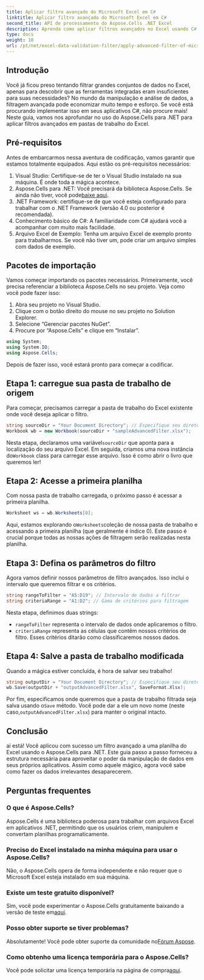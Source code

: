 ```yaml
---
title: Aplicar filtro avançado do Microsoft Excel em C#
linktitle: Aplicar filtro avançado do Microsoft Excel em C#
second_title: API de processamento do Aspose.Cells .NET Excel
description: Aprenda como aplicar filtros avançados no Excel usando C# e Aspose.Cells. Guia passo a passo incluso para fácil implementação.
type: docs
weight: 10
url: /pt/net/excel-data-validation-filter/apply-advanced-filter-of-microsoft-excel-in-csharp/
---
```

## Introdução

Você já ficou preso tentando filtrar grandes conjuntos de dados no Excel, apenas para descobrir que as ferramentas integradas eram insuficientes para suas necessidades? No mundo da manipulação e análise de dados, a filtragem avançada pode economizar muito tempo e esforço. Se você está procurando implementar isso em seus aplicativos C#, não procure mais! Neste guia, vamos nos aprofundar no uso do Aspose.Cells para .NET para aplicar filtros avançados em pastas de trabalho do Excel. 

## Pré-requisitos

Antes de embarcarmos nessa aventura de codificação, vamos garantir que estamos totalmente equipados. Aqui estão os pré-requisitos necessários:

1. Visual Studio: Certifique-se de ter o Visual Studio instalado na sua máquina. É onde toda a mágica acontece.
2.  Aspose.Cells para .NET: Você precisará da biblioteca Aspose.Cells. Se ainda não tiver, você pode[baixe aqui](https://releases.aspose.com/cells/net/).
3. .NET Framework: certifique-se de que você esteja configurado para trabalhar com o .NET Framework (versão 4.0 ou posterior é recomendada).
4. Conhecimento básico de C#: A familiaridade com C# ajudará você a acompanhar com muito mais facilidade.
5. Arquivo Excel de Exemplo: Tenha um arquivo Excel de exemplo pronto para trabalharmos. Se você não tiver um, pode criar um arquivo simples com dados de exemplo.

## Pacotes de importação

Vamos começar importando os pacotes necessários. Primeiramente, você precisa referenciar a biblioteca Aspose.Cells no seu projeto. Veja como você pode fazer isso:

1. Abra seu projeto no Visual Studio.
2. Clique com o botão direito do mouse no seu projeto no Solution Explorer.
3. Selecione “Gerenciar pacotes NuGet”.
4. Procure por “Aspose.Cells” e clique em “Instalar”.

```csharp
using System;
using System.IO;
using Aspose.Cells;
```

Depois de fazer isso, você estará pronto para começar a codificar.


## Etapa 1: carregue sua pasta de trabalho de origem

Para começar, precisamos carregar a pasta de trabalho do Excel existente onde você deseja aplicar o filtro.

```csharp
string sourceDir = "Your Document Directory"; // Especifique seu diretório de documentos
Workbook wb = new Workbook(sourceDir + "sampleAdvancedFilter.xlsx");
```

 Nesta etapa, declaramos uma variável`sourceDir` que aponta para a localização do seu arquivo Excel. Em seguida, criamos uma nova instância do`Workbook` class para carregar esse arquivo. Isso é como abrir o livro que queremos ler!

## Etapa 2: Acesse a primeira planilha

Com nossa pasta de trabalho carregada, o próximo passo é acessar a primeira planilha.

```csharp
Worksheet ws = wb.Worksheets[0];
```

 Aqui, estamos explorando o`Worksheets`coleção de nossa pasta de trabalho e acessando a primeira planilha (que geralmente é índice 0). Este passo é crucial porque todas as nossas ações de filtragem serão realizadas nesta planilha.

## Etapa 3: Defina os parâmetros do filtro

Agora vamos definir nossos parâmetros de filtro avançados. Isso inclui o intervalo que queremos filtrar e os critérios.

```csharp
string rangeToFilter = "A5:D19"; // Intervalo de dados a filtrar
string criteriaRange = "A1:D2"; // Gama de critérios para filtragem
```

Nesta etapa, definimos duas strings: 
- `rangeToFilter` representa o intervalo de dados onde aplicaremos o filtro.
- `criteriaRange` representa as células que contêm nossos critérios de filtro. Esses critérios ditarão como classificaremos nossos dados.

## Etapa 4: Salve a pasta de trabalho modificada

Quando a mágica estiver concluída, é hora de salvar seu trabalho!

```csharp
string outputDir = "Your Document Directory"; // Especifique seu diretório de saída
wb.Save(outputDir + "outputAdvancedFilter.xlsx", SaveFormat.Xlsx);
```

 Por fim, especificamos onde queremos que a pasta de trabalho filtrada seja salva usando o`Save` método. Você pode dar a ele um novo nome (neste caso,`outputAdvancedFilter.xlsx`) para manter o original intacto.

## Conclusão

aí está! Você aplicou com sucesso um filtro avançado a uma planilha do Excel usando o Aspose.Cells para .NET. Este guia passo a passo forneceu a estrutura necessária para aproveitar o poder da manipulação de dados em seus próprios aplicativos. Assim como aquele mágico, agora você sabe como fazer os dados irrelevantes desaparecerem.

## Perguntas frequentes

### O que é Aspose.Cells?
Aspose.Cells é uma biblioteca poderosa para trabalhar com arquivos Excel em aplicativos .NET, permitindo que os usuários criem, manipulem e convertam planilhas programaticamente.

### Preciso do Excel instalado na minha máquina para usar o Aspose.Cells?
Não, o Aspose.Cells opera de forma independente e não requer que o Microsoft Excel esteja instalado em sua máquina.

### Existe um teste gratuito disponível?
 Sim, você pode experimentar o Aspose.Cells gratuitamente baixando a versão de teste em[aqui](https://releases.aspose.com/).

### Posso obter suporte se tiver problemas?
 Absolutamente! Você pode obter suporte da comunidade no[Fórum Aspose](https://forum.aspose.com/c/cells/9).

### Como obtenho uma licença temporária para o Aspose.Cells?
 Você pode solicitar uma licença temporária na página de compra[aqui](https://purchase.aspose.com/temporary-license/). 
